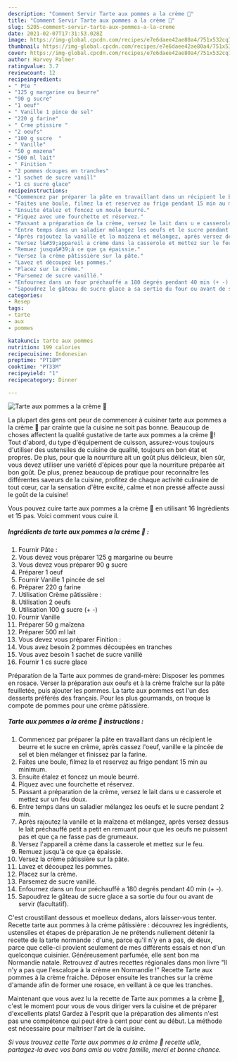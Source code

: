 ```yaml
---
description: "Comment Servir Tarte aux pommes a la crème 🍏"
title: "Comment Servir Tarte aux pommes a la crème 🍏"
slug: 5205-comment-servir-tarte-aux-pommes-a-la-creme
date: 2021-02-07T17:31:53.028Z
image: https://img-global.cpcdn.com/recipes/e7e6daee42ae80a4/751x532cq70/tarte-aux-pommes-a-la-creme-🍏-photo-principale-de-la-recette.jpg
thumbnail: https://img-global.cpcdn.com/recipes/e7e6daee42ae80a4/751x532cq70/tarte-aux-pommes-a-la-creme-🍏-photo-principale-de-la-recette.jpg
cover: https://img-global.cpcdn.com/recipes/e7e6daee42ae80a4/751x532cq70/tarte-aux-pommes-a-la-creme-🍏-photo-principale-de-la-recette.jpg
author: Harvey Palmer
ratingvalue: 3.7
reviewcount: 12
recipeingredient:
- " Pte "
- "125 g margarine ou beurre"
- "90 g sucre"
- "1 oeuf"
- " Vanille 1 pince de sel"
- "220 g farine"
- " Crme ptissire "
- "2 oeufs"
- "100 g sucre  "
- " Vanille"
- "50 g mazena"
- "500 ml lait"
- " Finition "
- "2 pommes dcoupes en tranches"
- "1 sachet de sucre vanill"
- "1 cs sucre glace"
recipeinstructions:
- "Commencez par préparer la pâte en travaillant dans un récipient le beurre et le sucre en crème, après cassez l&#39;oeuf, vanille e la pincée de sel et bien mélanger et finissez par la farine."
- "Faites une boule, filmez la et reservez au frigo pendant 15 min au minimum."
- "Ensuite étalez et foncez un moule beurré."
- "Piquez avec une fourchette et réservez."
- "Passant a préparation de la crème, versez le lait dans u e casserole et mettez sur un feu doux."
- "Entre temps dans un saladier mélangez les oeufs et le sucre pendant 2 min."
- "Après rajoutez la vanille et la maïzena et mélangez, après versez dessus le lait préchauffé petit a petit en remuant pour que les oeufs ne puissent pas et que ça ne fasse pas de grumeaux."
- "Versez l&#39;appareil a crème dans la casserole et mettez sur le feu."
- "Remuez jusqu&#39;à ce que ça épaissie."
- "Versez la crème pâtissière sur la pâte."
- "Lavez et découpez les pommes."
- "Placez sur la crème."
- "Parsemez de sucre vanillé."
- "Enfournez dans un four préchauffé a 180 degrés pendant 40 min (+ -)."
- "Sapoudrez le gâteau de sucre glace a sa sortie du four ou avant de servir (facultatif)."
categories:
- Resep
tags:
- tarte
- aux
- pommes

katakunci: tarte aux pommes 
nutrition: 199 calories
recipecuisine: Indonesian
preptime: "PT18M"
cooktime: "PT33M"
recipeyield: "1"
recipecategory: Dinner

---
```



![Tarte aux pommes a la crème 🍏](https://img-global.cpcdn.com/recipes/e7e6daee42ae80a4/751x532cq70/tarte-aux-pommes-a-la-creme-🍏-photo-principale-de-la-recette.jpg)

La plupart des gens ont peur de commencer à cuisiner tarte aux pommes a la crème 🍏 par crainte que la cuisine ne soit pas bonne. Beaucoup de choses affectent la qualité gustative de tarte aux pommes a la crème 🍏! Tout d'abord, du type d'équipement de cuisson, assurez-vous toujours d'utiliser des ustensiles de cuisine de qualité, toujours en bon état et propres. De plus, pour que la nourriture ait un goût plus délicieux, bien sûr, vous devez utiliser une variété d'épices pour que la nourriture préparée ait bon goût. De plus, prenez beaucoup de pratique pour reconnaître les différentes saveurs de la cuisine, profitez de chaque activité culinaire de tout cœur, car la sensation d'être excité, calme et non pressé affecte aussi le goût de la cuisine!

<!--inarticleads1-->

Vous pouvez cuire tarte aux pommes a la crème 🍏 en utilisant 16 Ingrédients et 15 pas. Voici comment vous cuire il.

##### Ingrédients de tarte aux pommes a la crème 🍏 :

1. Fournir  Pâte :
1. Vous devez vous préparer 125 g margarine ou beurre
1. Vous devez vous préparer 90 g sucre
1. Préparer 1 oeuf
1. Fournir  Vanille 1 pincée de sel
1. Préparer 220 g farine
1. Utilisation  Crème pâtissière :
1. Utilisation 2 oeufs
1. Utilisation 100 g sucre (+ -)
1. Fournir  Vanille
1. Préparer 50 g maïzena
1. Préparer 500 ml lait
1. Vous devez vous préparer  Finition :
1. Vous avez besoin 2 pommes découpées en tranches
1. Vous avez besoin 1 sachet de sucre vanillé
1. Fournir 1 cs sucre glace


Préparation de la Tarte aux pommes de grand-mère: Disposer les pommes en rosace. Verser la préparation aux oeufs et à la crème fraîche sur la pâte feuilletée, puis ajouter les pommes. La tarte aux pommes est l&#39;un des desserts préférés des français. Pour les plus gourmands, on troque la compote de pommes pour une crème pâtissière. 

<!--inarticleads2-->

##### Tarte aux pommes a la crème 🍏 instructions :

1. Commencez par préparer la pâte en travaillant dans un récipient le beurre et le sucre en crème, après cassez l&#39;oeuf, vanille e la pincée de sel et bien mélanger et finissez par la farine.
1. Faites une boule, filmez la et reservez au frigo pendant 15 min au minimum.
1. Ensuite étalez et foncez un moule beurré.
1. Piquez avec une fourchette et réservez.
1. Passant a préparation de la crème, versez le lait dans u e casserole et mettez sur un feu doux.
1. Entre temps dans un saladier mélangez les oeufs et le sucre pendant 2 min.
1. Après rajoutez la vanille et la maïzena et mélangez, après versez dessus le lait préchauffé petit a petit en remuant pour que les oeufs ne puissent pas et que ça ne fasse pas de grumeaux.
1. Versez l&#39;appareil a crème dans la casserole et mettez sur le feu.
1. Remuez jusqu&#39;à ce que ça épaissie.
1. Versez la crème pâtissière sur la pâte.
1. Lavez et découpez les pommes.
1. Placez sur la crème.
1. Parsemez de sucre vanillé.
1. Enfournez dans un four préchauffé a 180 degrés pendant 40 min (+ -).
1. Sapoudrez le gâteau de sucre glace a sa sortie du four ou avant de servir (facultatif).


C&#39;est croustillant dessous et moelleux dedans, alors laisser-vous tenter. Recette tarte aux pommes à la crème pâtissière : découvrez les ingrédients, ustensiles et étapes de préparation Je ne prétends nullement détenir la recette de la tarte normande : d&#39;une, parce qu&#39;il n&#39;y en a pas, de deux, parce que celle-ci provient seulement de mes différents essais et non d&#39;un quelconque cuisinier. Généreusement parfumée, elle sent bon ma Normandie natale. Retrouvez d&#39;autres recettes régionales dans mon livre &#34;Il n&#39;y a pas que l&#39;escalope à la crème en Normandie !&#34; Recette Tarte aux pommes à la crème fraiche. Déposer ensuite les tranches sur la crème d&#39;amande afin de former une rosace, en veillant à ce que les tranches. 

<!--inarticleads1-->

<p>
Maintenant que vous avez lu la recette de Tarte aux pommes a la crème 🍏, c'est le moment pour vous de vous diriger vers la cuisine et de préparer d'excellents plats! Gardez à l'esprit que la préparation des aliments n'est pas une compétence qui peut être à cent pour cent au début. La méthode est nécessaire pour maîtriser l'art de la cuisine.
</p>

<p>
<i>Si vous trouvez cette Tarte aux pommes a la crème 🍏 recette utile, partagez-la avec vos bons amis ou votre famille, merci et bonne chance.</i>
</p>
